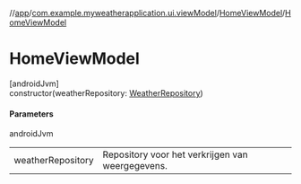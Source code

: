//[app](../../../index.md)/[com.example.myweatherapplication.ui.viewModel](../index.md)/[HomeViewModel](index.md)/[HomeViewModel](-home-view-model.md)

# HomeViewModel

[androidJvm]\
constructor(weatherRepository: [WeatherRepository](../../com.example.myweatherapplication.data/-weather-repository/index.md))

#### Parameters

androidJvm

| | |
|---|---|
| weatherRepository | Repository voor het verkrijgen van weergegevens. |
